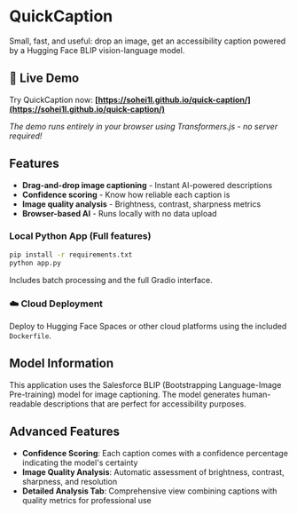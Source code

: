 # QuickCaption

Small, fast, and useful: drop an image, get an accessibility caption powered by a Hugging Face BLIP vision-language model.

## 🚀 Live Demo

Try QuickCaption now: **[https://sohei1l.github.io/quick-caption/](https://sohei1l.github.io/quick-caption/)**

_The demo runs entirely in your browser using Transformers.js - no server required!_

## Features

- **Drag-and-drop image captioning** - Instant AI-powered descriptions
- **Confidence scoring** - Know how reliable each caption is
- **Image quality analysis** - Brightness, contrast, sharpness metrics
- **Browser-based AI** - Runs locally with no data upload

### Local Python App (Full features)

```bash
pip install -r requirements.txt
python app.py
```

Includes batch processing and the full Gradio interface.

### ☁️ Cloud Deployment

Deploy to Hugging Face Spaces or other cloud platforms using the included `Dockerfile`.

## Model Information

This application uses the Salesforce BLIP (Bootstrapping Language-Image Pre-training) model for image captioning. The model generates human-readable descriptions that are perfect for accessibility purposes.

## Advanced Features

- **Confidence Scoring**: Each caption comes with a confidence percentage indicating the model's certainty
- **Image Quality Analysis**: Automatic assessment of brightness, contrast, sharpness, and resolution
- **Detailed Analysis Tab**: Comprehensive view combining captions with quality metrics for professional use
